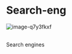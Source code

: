 # Search-eng
![image-q7y3fkxf](https://github.com/localhost-four/Search-eng/assets/119116574/c7621621-9400-477f-9fa6-ca754f18db9e)

<br>
Search engines
